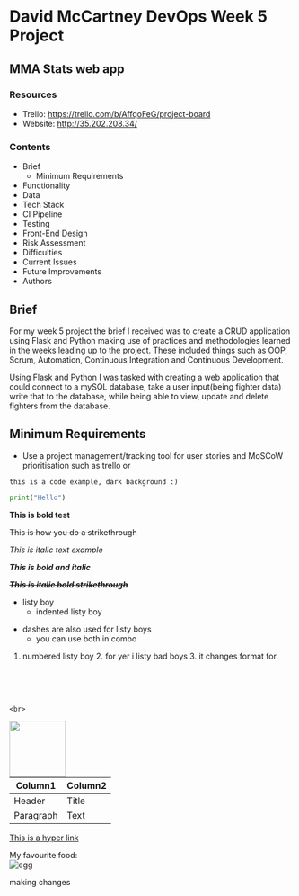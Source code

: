 # David McCartney DevOps Week 5 Project
## MMA Stats web app 

### Resources
* Trello: https://trello.com/b/AffqoFeG/project-board
* Website: http://35.202.208.34/

### Contents
* Brief
    * Minimum Requirements
* Functionality
* Data
* Tech Stack
* CI Pipeline
* Testing
* Front-End Design
* Risk Assessment
* Difficulties
* Current Issues
* Future Improvements
* Authors

## Brief
For my week 5 project the brief I received was to create a CRUD application using Flask and Python making use of practices and methodologies learned in the weeks leading up to the project. These 
included things such as OOP, Scrum, Automation, Continuous Integration and Continuous Development. 

Using Flask and Python I was tasked with creating a web application that could connect to a mySQL database, take a user input(being fighter data) write that to the database, while being able to view, 
update and delete fighters from the database. 

## Minimum Requirements
* Use a project management/tracking tool for user stories and MoSCoW prioritisation such as trello or 

`this is a code example, dark background :)`

```python
print("Hello")
```

**This is bold test**

~~This is how you do a strikethrough~~

_This is italic text example_

**_This is bold and italic_**

**_~~This is italic bold strikethrough~~_**

* listy boy
    * indented listy boy
    
- dashes are also used for listy boys
    * you can use both in combo
    
1. numbered listy boy
    2. for yer i listy bad boys
        3. it changes format for
        
<br>
<br>
<br>

`
<br>
`

<img align="left" width="100" height="100" src="https://s3.amazonaws.com/spectrumnews-web-assets/wp-content/uploads/2018/11/13154625/20181112-SHANK3monkey-844.jpg">

| Column1     | Column2     |
| ----------- | ----------- |
| Header      | Title       |
| Paragraph   | Text        |

[This is a hyper link](http://www.google.com)


My favourite food:  
![egg](https://qa-courseware-images.s3.eu-west-2.amazonaws.com/markdown/links_images/000.jpeg)

making changes